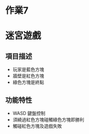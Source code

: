 # 作業7
# 迷宮遊戲

## 項目描述
- 玩家是藍色方塊
 - 牆壁是紅色方塊
- 綠色方塊是終點
## 功能特性
-  WASD 鍵盤控制
-  須繞過紅色方塊碰觸綠色方塊即勝利
-  觸碰紅色方塊及遊戲失敗  


